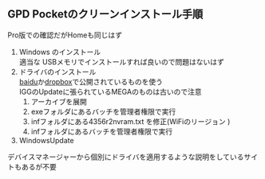 ## GPD Pocketのクリーンインストール手順 

Pro版での確認だがHomeも同じはず

1. Windows のインストール  
   適当な USBメモリでインストールすれば良いので問題はないはず 
1. ドライバのインストール  
   [baidu](http://pan.baidu.com/s/1nu8NXRr)か[dropbox](https://www.dropbox.com/s/prhph0oiy7rq15q/GPD%20Pocket%20drivers%EF%BC%882010609%EF%BC%89.7z?dl=0)で公開されているものを使う  
  IGGのUpdateに張られているMEGAのものは古いので注意
    1. アーカイブを展開
    1. exeフォルダにあるバッチを管理者権限で実行
    1. infフォルダにある4356r2nvram.txt を修正(WiFiのリージョン )
    1. infフォルダにあるバッチを管理者権限で実行
1. WindowsUpdate

デバイスマネージャーから個別にドライバを適用するような説明をしているサイトもあるが不要
